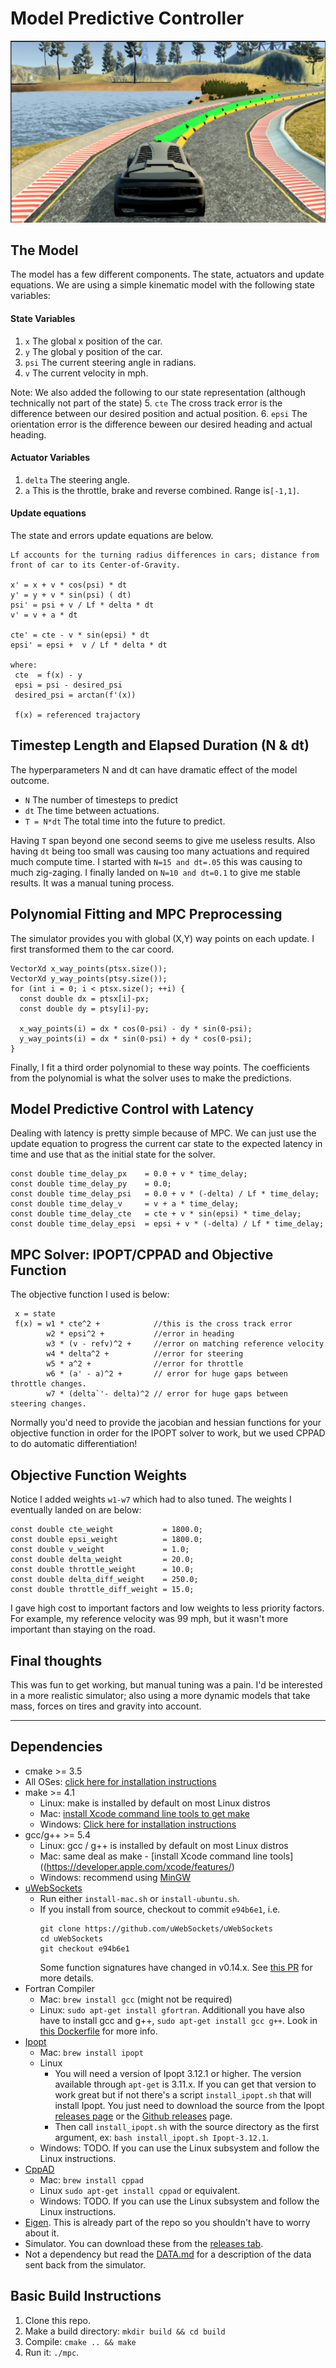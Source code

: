 # Model Predictive Controller

![alt text](./documentation_images/mpc.png "Intro image")


## The Model

The model has a few different components. The state, actuators and update equations.
We are using a simple kinematic model with the following state variables:

#### State Variables
1. `x` The global x position of the car.
2. `y` The global y position of the car.
3. `psi` The current steering angle in radians.
4. `v` The current velocity in mph.

Note: We also added the following to our state representation (although technically not part of the state)
5. `cte` The cross track error is the difference between our desired position and actual position.
6. `epsi` The orientation error is the difference beween our desired heading and actual heading.

#### Actuator Variables

1. `delta` The steering angle. 
2. `a` This is the throttle, brake and reverse combined. Range is`[-1,1]`.

#### Update equations

The state and errors update equations are below.
```
Lf accounts for the turning radius differences in cars; distance from front of car to its Center-of-Gravity.

x' = x + v * cos(psi) * dt
y' = y + v * sin(psi) ( dt)
psi' = psi + v / Lf * delta * dt
v' = v + a * dt

cte' = cte - v * sin(epsi) * dt
epsi' = epsi +  v / Lf * delta * dt

where:
 cte  = f(x) - y
 epsi = psi - desired_psi
 desired_psi = arctan(f'(x))
 
 f(x) = referenced trajactory
```

## Timestep Length and Elapsed Duration (N & dt)

The hyperparameters N and dt can have dramatic effect of the model outcome.

* `N` The number of timesteps to predict
* `dt` The time between actuations. 
* `T = N*dt` The total time into the future to predict.

Having `T` span beyond one second seems to give me useless results.
Also having `dt` being too small was causing too many actuations and required much compute time.
I started with `N=15 and dt=.05` this was causing to much zig-zaging.
I finally landed on `N=10 and dt=0.1` to give me stable results. It was a manual tuning process.

## Polynomial Fitting and MPC Preprocessing

The simulator provides you with global (X,Y) way points on each update. I first
transformed them to the car coord. 
```
VectorXd x_way_points(ptsx.size());
VectorXd y_way_points(ptsy.size());
for (int i = 0; i < ptsx.size(); ++i) {
  const double dx = ptsx[i]-px;
  const double dy = ptsy[i]-py;

  x_way_points(i) = dx * cos(0-psi) - dy * sin(0-psi);
  y_way_points(i) = dx * sin(0-psi) + dy * cos(0-psi);
}
```

Finally, I fit a third order polynomial to these way points.
The coefficients from the polynomial is what the solver uses to 
make the predictions.

## Model Predictive Control with Latency

Dealing with latency is pretty simple because of MPC.
We can just use the update equation to progress the current
car state to the expected latency in time and use that as the
initial state for the solver.

```
const double time_delay_px    = 0.0 + v * time_delay;
const double time_delay_py    = 0.0;
const double time_delay_psi   = 0.0 + v * (-delta) / Lf * time_delay;
const double time_delay_v     = v + a * time_delay;
const double time_delay_cte   = cte + v * sin(epsi) * time_delay;
const double time_delay_epsi  = epsi + v * (-delta) / Lf * time_delay;
```

## MPC Solver: IPOPT/CPPAD and Objective Function

The objective function I used is below:

```
 x = state
 f(x) = w1 * cte^2 +            //this is the cross track error
        w2 * epsi^2 +           //error in heading
        w3 * (v - refv)^2 +     //error on matching reference velocity
        w4 * delta^2 +          //error for steering
        w5 * a^2 +              //error for throttle
        w6 * (a' - a)^2 +       // error for huge gaps between throttle changes.
        w7 * (delta`'- delta)^2 // error for huge gaps between steering changes.
```
Normally you'd need to provide the jacobian and hessian functions for your
objective function in order for the IPOPT solver to work, but 
we used CPPAD to do automatic differentiation!

## Objective Function Weights

Notice I added weights `w1-w7` which had to also tuned. The weights I 
eventually landed on are below:

```
const double cte_weight           = 1800.0;
const double epsi_weight          = 1800.0;
const double v_weight             = 1.0;
const double delta_weight         = 20.0;
const double throttle_weight      = 10.0;
const double delta_diff_weight    = 250.0;
const double throttle_diff_weight = 15.0;
```

I gave high cost to important factors and low weights to less priority factors.
For example, my reference velocity was 99 mph, but it wasn't more important than
staying on the road.

## Final thoughts

This was fun to get working, but manual tuning was a pain. I'd be interested
in a more realistic simulator; also using a more dynamic models that 
take mass, forces on tires and gravity into account.

---

## Dependencies

* cmake >= 3.5
 * All OSes: [click here for installation instructions](https://cmake.org/install/)
* make >= 4.1
  * Linux: make is installed by default on most Linux distros
  * Mac: [install Xcode command line tools to get make](https://developer.apple.com/xcode/features/)
  * Windows: [Click here for installation instructions](http://gnuwin32.sourceforge.net/packages/make.htm)
* gcc/g++ >= 5.4
  * Linux: gcc / g++ is installed by default on most Linux distros
  * Mac: same deal as make - [install Xcode command line tools]((https://developer.apple.com/xcode/features/)
  * Windows: recommend using [MinGW](http://www.mingw.org/)
* [uWebSockets](https://github.com/uWebSockets/uWebSockets)
  * Run either `install-mac.sh` or `install-ubuntu.sh`.
  * If you install from source, checkout to commit `e94b6e1`, i.e.
    ```
    git clone https://github.com/uWebSockets/uWebSockets 
    cd uWebSockets
    git checkout e94b6e1
    ```
    Some function signatures have changed in v0.14.x. See [this PR](https://github.com/udacity/CarND-MPC-Project/pull/3) for more details.
* Fortran Compiler
  * Mac: `brew install gcc` (might not be required)
  * Linux: `sudo apt-get install gfortran`. Additionall you have also have to install gcc and g++, `sudo apt-get install gcc g++`. Look in [this Dockerfile](https://github.com/udacity/CarND-MPC-Quizzes/blob/master/Dockerfile) for more info.
* [Ipopt](https://projects.coin-or.org/Ipopt)
  * Mac: `brew install ipopt`
  * Linux
    * You will need a version of Ipopt 3.12.1 or higher. The version available through `apt-get` is 3.11.x. If you can get that version to work great but if not there's a script `install_ipopt.sh` that will install Ipopt. You just need to download the source from the Ipopt [releases page](https://www.coin-or.org/download/source/Ipopt/) or the [Github releases](https://github.com/coin-or/Ipopt/releases) page.
    * Then call `install_ipopt.sh` with the source directory as the first argument, ex: `bash install_ipopt.sh Ipopt-3.12.1`. 
  * Windows: TODO. If you can use the Linux subsystem and follow the Linux instructions.
* [CppAD](https://www.coin-or.org/CppAD/)
  * Mac: `brew install cppad`
  * Linux `sudo apt-get install cppad` or equivalent.
  * Windows: TODO. If you can use the Linux subsystem and follow the Linux instructions.
* [Eigen](http://eigen.tuxfamily.org/index.php?title=Main_Page). This is already part of the repo so you shouldn't have to worry about it.
* Simulator. You can download these from the [releases tab](https://github.com/udacity/self-driving-car-sim/releases).
* Not a dependency but read the [DATA.md](./DATA.md) for a description of the data sent back from the simulator.

## Basic Build Instructions

1. Clone this repo.
2. Make a build directory: `mkdir build && cd build`
3. Compile: `cmake .. && make`
4. Run it: `./mpc`.

